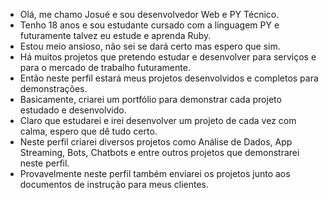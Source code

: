 - Olá, me chamo Josué e sou desenvolvedor Web e PY Técnico.
- Tenho 18 anos e sou estudante cursado com a linguagem PY e futuramente talvez eu estude e aprenda Ruby.
- Estou meio ansioso, não sei se dará certo mas espero que sim. 
- Há muitos projetos que pretendo estudar e desenvolver para serviços e para o mercado de trabalho futuramente.
- Então neste perfil estará meus projetos desenvolvidos e completos para demonstrações.
- Basicamente, criarei um portfólio para demonstrar cada projeto estudado e desenvolvido.
- Claro que estudarei e irei desenvolver um projeto de cada vez com calma, espero que dê tudo certo.
- Neste perfil criarei diversos projetos como Análise de Dados, App Streaming, Bots, Chatbots e entre outros projetos que demonstrarei neste perfil.
- Provavelmente neste perfil também enviarei os projetos junto aos documentos de instrução para meus clientes.

<!---
joshcode33/joshcode33 is a ✨ special ✨ repository because its `README.md` (this file) appears on your GitHub profile.
You can click the Preview link to take a look at your changes.
--->
